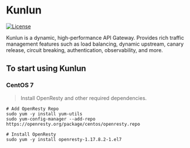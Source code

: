 # Kunlun
[![License](https://img.shields.io/badge/License-Apache%202.0-blue.svg)](https://github.com/scaat/kunlun/blob/master/LICENSE)


Kunlun is a dynamic, high-performance API Gateway. Provides rich traffic management features such as load balancing, dynamic upstream, canary release, circuit breaking, authentication, observability, and more.

## To start using Kunlun

### CentOS 7

> Install OpenResty and other required dependencies.

```shell
# Add OpenResty Repo
sudo yum -y install yum-utils
sudo yum-config-manager --add-repo https://openresty.org/package/centos/openresty.repo

# Install OpenResty
sudo yum -y install openresty-1.17.8.2-1.el7
```
